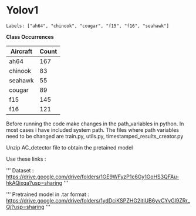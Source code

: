 # Yolov1

```
Labels: ["ah64", "chinook", "cougar", "f15", "f16", "seahawk"]
```

**Class Occurrences**

| Aircraft | Count |
| -------- | ----- |
| ah64     | 167   |
| chinook  | 83    |
| seahawk  | 55    |
| cougar   | 89    |
| f15      | 145   |
| f16      | 121   |

Before running the code make changes in the path_variables in python. In most cases i have included system path.
The files where path variables need to be changed are train.py, utils.py, timestamped_results_creator.py

Unzip AC_detector file to obtain the pretained model


Use these links :

'''
Dataset : https://drive.google.com/drive/folders/1GE9WFyzP1c6Gy1GoHS3QFAu-hkAQixqa?usp=sharing
'''

'''
Pretrained model in .tar format : https://drive.google.com/drive/folders/1ydDciKSPZHG2itIUB6yvCYvGl9ZRr_Qj?usp=sharing
'''
